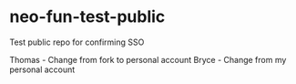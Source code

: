 # neo-fun-test-public
Test public repo for confirming SSO


Thomas - Change from fork to personal account
Bryce - Change from my personal account
